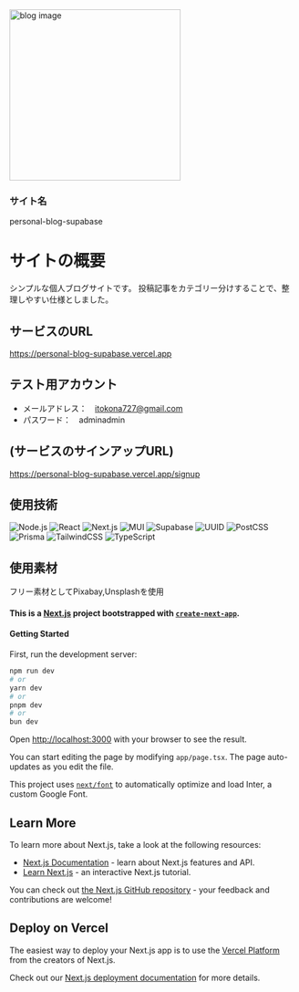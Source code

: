 <img src="https://github.com/mionaga/personal-blog-supabase/assets/143914849/a21b5010-8f6e-402b-84bd-a6ff8063bd72" alt="blog image" height="300">

###  サイト名
personal-blog-supabase
#  サイトの概要
シンプルな個人ブログサイトです。
投稿記事をカテゴリー分けすることで、整理しやすい仕様としました。

##  サービスのURL
https://personal-blog-supabase.vercel.app

##  テスト用アカウント
-  メールアドレス：　itokona727@gmail.com
-  パスワード：　adminadmin

##  (サービスのサインアップURL)
https://personal-blog-supabase.vercel.app/signup

## 使用技術
![Node.js](https://img.shields.io/badge/Node.js-v21.5.0-brightgreen)
![React](https://img.shields.io/badge/React-v18-blue)
![Next.js](https://img.shields.io/badge/Next.js-v14.2.3-red)
![MUI](https://img.shields.io/badge/MUI-v5.15.20-paleblue)
![Supabase](https://img.shields.io/badge/Supabase-v2.43.5-yellow)
![UUID](https://img.shields.io/badge/UUID-v10.0.0-brown)
![PostCSS](https://img.shields.io/badge/PostCSS-v8-black)
![Prisma](https://img.shields.io/badge/Prisma-v5.15.1-indigo)
![TailwindCSS](https://img.shields.io/badge/TailwindCSS-v3.4.1-palegreen)
![TypeScript](https://img.shields.io/badge/TypeScript-v5.4.5-blue)

##  使用素材
フリー素材としてPixabay,Unsplashを使用


####  This is a [Next.js](https://nextjs.org/) project bootstrapped with [`create-next-app`](https://github.com/vercel/next.js/tree/canary/packages/create-next-app).

#### Getting Started

First, run the development server:

```bash
npm run dev
# or
yarn dev
# or
pnpm dev
# or
bun dev
```

Open [http://localhost:3000](http://localhost:3000) with your browser to see the result.

You can start editing the page by modifying `app/page.tsx`. The page auto-updates as you edit the file.

This project uses [`next/font`](https://nextjs.org/docs/basic-features/font-optimization) to automatically optimize and load Inter, a custom Google Font.

## Learn More

To learn more about Next.js, take a look at the following resources:

- [Next.js Documentation](https://nextjs.org/docs) - learn about Next.js features and API.
- [Learn Next.js](https://nextjs.org/learn) - an interactive Next.js tutorial.

You can check out [the Next.js GitHub repository](https://github.com/vercel/next.js/) - your feedback and contributions are welcome!

## Deploy on Vercel

The easiest way to deploy your Next.js app is to use the [Vercel Platform](https://vercel.com/new?utm_medium=default-template&filter=next.js&utm_source=create-next-app&utm_campaign=create-next-app-readme) from the creators of Next.js.

Check out our [Next.js deployment documentation](https://nextjs.org/docs/deployment) for more details.
